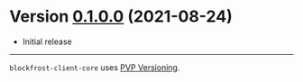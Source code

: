 # Version [0.1.0.0](https://github.com/blockfrost/blockfrost-haskell/compare/0.1.0.0...0.1.1.0) (2021-08-24)

* Initial release

---

`blockfrost-client-core` uses [PVP Versioning][1].

[1]: https://pvp.haskell.org

